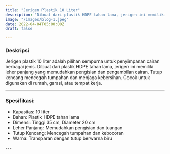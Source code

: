 ```yaml
---
title: "Jerigen Plastik 10 Liter"
description: "Dibuat dari plastik HDPE tahan lama, jerigen ini memiliki leher panjang yang memudahkan pengisian dan pengambilan cairan. Tutup kencang mencegah tumpahan dan menjaga kebersihan. Cocok untuk digunakan di rumah, garasi, atau tempat kerja."
image: "/images/blog-1.jpeg"
date: 2022-04-04T05:00:00Z
draft: false

---
```

<h3>
  Deskripsi
</h3>
<p>
 Jerigen plastik 10 liter adalah pilihan sempurna untuk penyimpanan cairan berbagai jenis. Dibuat dari plastik HDPE tahan lama, jerigen ini memiliki leher panjang yang memudahkan pengisian dan pengambilan cairan. Tutup kencang mencegah tumpahan dan menjaga kebersihan. Cocok untuk digunakan di rumah, garasi, atau tempat kerja.
</p>

---

<h3>
  Spesifikasi:
</h3>
<ul>
  <li>Kapasitas: 10 liter</li>
  <li>Bahan: Plastik HDPE tahan lama</li>
  <li>Dimensi: Tinggi 35 cm, Diameter 20 cm</li>
  <li>Leher Panjang: Memudahkan pengisian dan tuangan</li>
  <li>Tutup Kencang: Mencegah tumpahan dan kebocoran</li> 
  <li>Warna: Transparan dengan tutup berwarna biru</li> 
</ul>
---